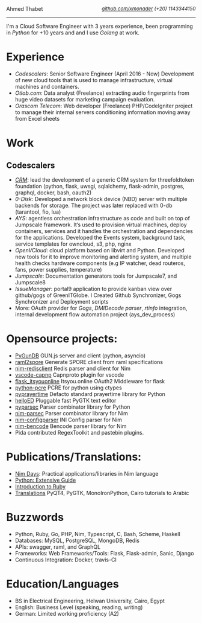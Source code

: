 <div>
<span>Ahmed Thabet</span><span style="float:right"><i><font size="2">   <a href="https://github.com/xmonader">github.com/xmonader</a> (+20) 1143344150</font></i></span>
</div>

<hr />

I'm a Cloud Software Engineer with 3 years experience, been programming in *Python* for +10 years and and I use *Golang* at work.

# Experience

- *Codescalers*: Senior Software Engineer (April 2016 - Now)
    Development of new cloud tools that is used to manage infrastructure, virtual machines and containers.
-  *Otlob.com*: Data analyst (Freelance) 
    extracting audio fingerprints from huge video datasets for marketing campaign evaluation. 
- *Orascom Telecom*: Web developer (Freelance) 
    PHP/CodeIgniter project to manage their internal servers conditioning information moving away from Excel sheets

# Work

## Codescalers
- [*CRM*](https://github.com/Incubaid/crm/): lead the development of a generic CRM system for threefoldtoken foundation (python, flask, uwsgi, sqlalchemy, flask-admin, postgres, graphql, docker, bash, oauth2)
- *0-Disk*: Developed a network block device (NBD) server with multiple backends for storage. The project was later replaced with 0-db (tarantool, fio, lua)
- *AYS*: agentless orchestration infrastructure as code and built on top of Jumpscale framework. It’s used to provision virtual machines, deploy containers, services and it handles the orchestration and dependencies for the applications.  Developed the Events system, background task, service templates for owncloud, s3, php, nginx 
- *OpenVCloud*: cloud platform based on libvirt and Python. Developed new tools for it to improve monitoring and alerting system, and multiple health checks hardware components (e.g IP watcher, dead routeros, fans, power supplies, temperature) 
- *Jumpscale*: Documentation generators tools for Jumpscale7, and Jumpscale8 
- *IssueManager*: portal9 application to provide kanban view over github/gogs of GreenITGlobe. I Created Github Synchronizer, Gogs Synchronizer and Deployment scripts
- More: OAuth provider for _Gogs_, _DMIDecode parser_, _rtinfo_ integration, internal development flow automation project (ays_dev_process)

# Opensource projects:
- [PyGunDB](https://github.com/xmonader/pygundb) GUN.js server and client (python, asyncio)
- [raml2spore](https://github.com/xmonader/raml2spore) Generate SPORE client from raml specifications
- [nim-redisclient](https://github.com/xmonader/nim-redisclient) Redis parser and client for Nim
- [vscode-capnp](https://github.com/xmonader/vscode-capnp) Capnproto plugin for vscode
- [flask_itsyouonline](https://github.com/xmonader/flask_itsyouonline) Itsyou.online OAuth2 Middleware for flask 
- [python-pcre](https://github.com/xmonader/python-pcre) PCRE for python using ctypes
- [pyprayertime](https://github.com/xmonader/prayertime) Defacto standard prayertime library for Python
- [helloED](https://github.com/xmonader/prayertime) Pluggable fast PyGTK text editor
- [pyparsec](https://github.com/xmonader/pyarsec) Parser combinator library for Python
- [nim-parsec](https://github.com/xmonader/nim-parsec) Parser combinator library for Nim
- [nim-configparser](https://github.com/xmonader/nim-parsec) INI Config parser for Nim
- [nim-bencode](https://github.com/xmonader/nim-bencode) Bencode parser library for Nim
- Pida contributed RegexToolkit and pastebin plugins. 

# Publications/Translations:
- [Nim Days](https://xmonader.github.io/nimdays/): Practical applications/libraries in Nim language
- [Python: Extensive Guide](http://tuxcoders.sourceforge.net/dokuwiki/doku.php?id=pythonguide:pythonguide) 
- [Introduction to Ruby](http://tuxcoders.sourceforge.net/dokuwiki/doku.php?id=intro_ruby:intro_ruby) 
- [Translations](http://tuxcoders.sourceforge.net/dokuwiki/doku.php?do=index) PyQT4, PyGTK, MonoIronPython, Cairo tutorials to Arabic

# Buzzwords
- Python, Ruby, Go, PHP, Nim, Typescript, C, Bash, Scheme, Haskell
- Databases: MySQL, PostgreSQL, MongoDB, Redis
- APIs: swagger, raml, and GraphQL
- Frameworks: Web Frameworks/Tools: Flask, Flask-admin, Sanic, Django
- Continuous Integration: Docker, travis-CI

# Education/Languages
- BS in Electrical Engineering, Helwan University, Cairo, Egypt
- English: Business Level (speaking, reading, writing)
- German: Limited working proficiency (A2)